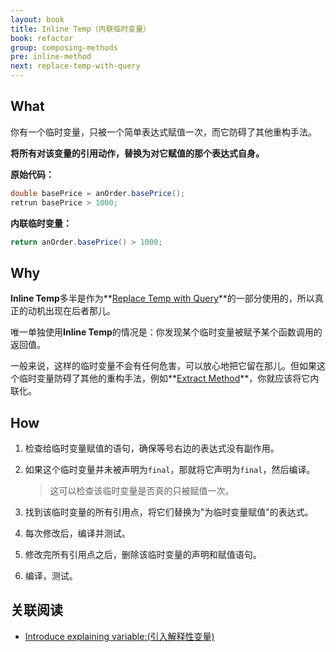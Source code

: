 ```yaml
---
layout: book
title: Inline Temp（内联临时变量）
book: refactor
group: composing-methods
pre: inline-method
next: replace-temp-with-query
---
```



## What

你有一个临时变量，只被一个简单表达式赋值一次，而它防碍了其他重构手法。

**将所有对该变量的引用动作，替换为对它赋值的那个表达式自身。**


**原始代码：**

```java
double basePrice = anOrder.basePrice();
retrun basePrice > 1000;
```

**内联临时变量：**

```java
return anOrder.basePrice() > 1000;
```

## Why

**Inline Temp**多半是作为**[Replace Temp with Query](replace-temp-with-query.html)**的一部分使用的，所以真正的动机出现在后者那儿。

唯一单独使用**Inline Temp**的情况是：你发现某个临时变量被赋予某个函数调用的返回值。

一般来说，这样的临时变量不会有任何危害，可以放心地把它留在那儿。但如果这个临时变量防碍了其他的重构手法，例如**[Extract Method](extract-method.html)**，你就应该将它内联化。

## How

1. 检查给临时变量赋值的语句，确保等号右边的表达式没有副作用。

2. 如果这个临时变量并未被声明为`final`，那就将它声明为`final`，然后编译。

    > 这可以检查该临时变量是否真的只被赋值一次。
    
3. 找到该临时变量的所有引用点，将它们替换为"为临时变量赋值"的表达式。

4. 每次修改后，编译并测试。

5. 修改完所有引用点之后，删除该临时变量的声明和赋值语句。

6. 编译，测试。

## 关联阅读

* [Introduce explaining variable:(引入解释性变量)](introduce-explaining-variable.html)